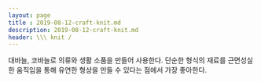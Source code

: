 ```yaml
---
layout: page
title : 2019-08-12-craft-knit.md
description: 2019-08-12-craft-knit.md
header: \\\ knit /
---
```


대바늘, 코바늘로 의류와 생활 소품을 만들어 사용한다. 
단순한 형식의 재료를 근면성실한 움직임을 통해 유연한 형상을 만들 수 있다는 점에서 가장 좋아한다.
